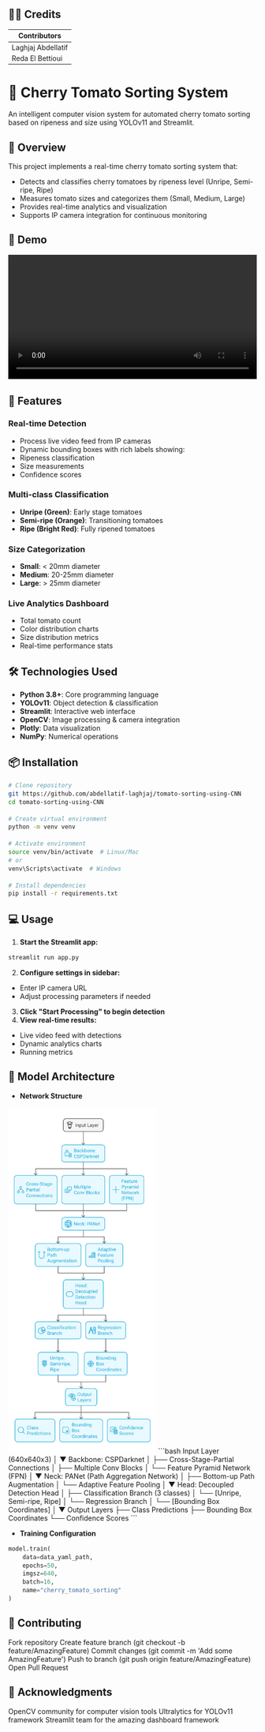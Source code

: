 ## 👨‍💻 Credits

| Contributors |
|-------------|
| Laghjaj Abdellatif |
| Reda El Bettioui |

# 🍅 Cherry Tomato Sorting System

An intelligent computer vision system for automated cherry tomato sorting based on ripeness and size using YOLOv11 and Streamlit.

## 📝 Overview

This project implements a real-time cherry tomato sorting system that:

- Detects and classifies cherry tomatoes by ripeness level (Unripe, Semi-ripe, Ripe)
- Measures tomato sizes and categorizes them (Small, Medium, Large)
- Provides real-time analytics and visualization
- Supports IP camera integration for continuous monitoring

## 🎥 Demo

<video controls width="100%">
  <source src="./assets/demo.mp4" type="video/mp4">
  Your browser does not support the video tag.
</video>

## 🔧 Features

### Real-time Detection

- Process live video feed from IP cameras
- Dynamic bounding boxes with rich labels showing:
- Ripeness classification
- Size measurements
- Confidence scores

### Multi-class Classification

- **Unripe (Green)**: Early stage tomatoes
- **Semi-ripe (Orange)**: Transitioning tomatoes
- **Ripe (Bright Red)**: Fully ripened tomatoes

### Size Categorization

- **Small**: < 20mm diameter
- **Medium**: 20-25mm diameter
- **Large**: > 25mm diameter

### Live Analytics Dashboard

- Total tomato count
- Color distribution charts
- Size distribution metrics
- Real-time performance stats

## 🛠️ Technologies Used

- **Python 3.8+**: Core programming language
- **YOLOv11**: Object detection & classification
- **Streamlit**: Interactive web interface
- **OpenCV**: Image processing & camera integration
- **Plotly**: Data visualization
- **NumPy**: Numerical operations

## 📦 Installation

```bash
# Clone repository
git https://github.com/abdellatif-laghjaj/tomato-sorting-using-CNN
cd tomato-sorting-using-CNN

# Create virtual environment
python -m venv venv

# Activate environment
source venv/bin/activate  # Linux/Mac
# or
venv\Scripts\activate  # Windows

# Install dependencies
pip install -r requirements.txt
```

## 💻 Usage

1. **Start the Streamlit app:**

```bash
streamlit run app.py
```

2. **Configure settings in sidebar:**

- Enter IP camera URL
- Adjust processing parameters if needed

3. **Click "Start Processing" to begin detection**
4. **View real-time results:**

- Live video feed with detections
- Dynamic analytics charts
- Running metrics

## 🤖 Model Architecture

- **Network Structure**

<img src="./assets/model-arch.png" alt="Screenshot" width="300 ">
```bash
Input Layer (640x640x3)
    │
    ▼
Backbone: CSPDarknet
    │    ├── Cross-Stage-Partial Connections
    │    ├── Multiple Conv Blocks
    │    └── Feature Pyramid Network (FPN)
    │
    ▼
Neck: PANet (Path Aggregation Network)
    │    ├── Bottom-up Path Augmentation
    │    └── Adaptive Feature Pooling
    │
    ▼
Head: Decoupled Detection Head
    │    ├── Classification Branch (3 classes)
    │         └── [Unripe, Semi-ripe, Ripe]
    │    └── Regression Branch
    │         └── [Bounding Box Coordinates]
    │
    ▼
Output Layers
    ├── Class Predictions
    ├── Bounding Box Coordinates
    └── Confidence Scores
```

- **Training Configuration**

```python
model.train(
    data=data_yaml_path,
    epochs=50,
    imgsz=640,
    batch=16,
    name="cherry_tomato_sorting"
)
```

## 🤝 Contributing

Fork repository
Create feature branch (git checkout -b feature/AmazingFeature)
Commit changes (git commit -m 'Add some AmazingFeature')
Push to branch (git push origin feature/AmazingFeature)
Open Pull Request

## 🙏 Acknowledgments

OpenCV community for computer vision tools
Ultralytics for YOLOv11 framework
Streamlit team for the amazing dashboard framework
